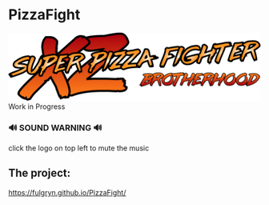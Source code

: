 # PizzaFight

![Pizza](img/title.png)
Work in Progress

### 🔊 SOUND WARNING 🔊

click the logo on top left to mute the music

## The project:

https://fulgryn.github.io/PizzaFight/
